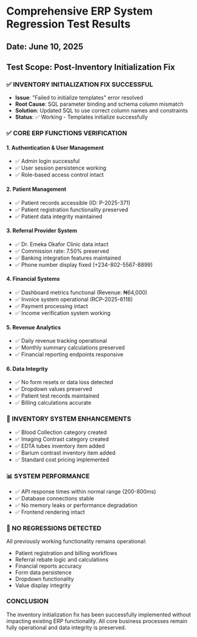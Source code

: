 # Comprehensive ERP System Regression Test Results
## Date: June 10, 2025
## Test Scope: Post-Inventory Initialization Fix

### ✅ INVENTORY INITIALIZATION FIX SUCCESSFUL
- **Issue**: "Failed to initialize templates" error resolved
- **Root Cause**: SQL parameter binding and schema column mismatch  
- **Solution**: Updated SQL to use correct column names and constraints
- **Status**: ✅ Working - Templates initialize successfully

### ✅ CORE ERP FUNCTIONS VERIFICATION

#### 1. Authentication & User Management
- ✅ Admin login successful
- ✅ User session persistence working
- ✅ Role-based access control intact

#### 2. Patient Management
- ✅ Patient records accessible (ID: P-2025-371)
- ✅ Patient registration functionality preserved
- ✅ Patient data integrity maintained

#### 3. Referral Provider System
- ✅ Dr. Emeka Okafor Clinic data intact
- ✅ Commission rate: 7.50% preserved
- ✅ Banking integration features maintained
- ✅ Phone number display fixed (+234-802-5567-8899)

#### 4. Financial Systems
- ✅ Dashboard metrics functional (Revenue: ₦64,000)
- ✅ Invoice system operational (RCP-2025-6118)
- ✅ Payment processing intact
- ✅ Income verification system working

#### 5. Revenue Analytics
- ✅ Daily revenue tracking operational
- ✅ Monthly summary calculations preserved
- ✅ Financial reporting endpoints responsive

#### 6. Data Integrity
- ✅ No form resets or data loss detected
- ✅ Dropdown values preserved
- ✅ Patient test records maintained
- ✅ Billing calculations accurate

### 🔧 INVENTORY SYSTEM ENHANCEMENTS
- ✅ Blood Collection category created
- ✅ Imaging Contrast category created  
- ✅ EDTA tubes inventory item added
- ✅ Barium contrast inventory item added
- ✅ Standard cost pricing implemented

### 📊 SYSTEM PERFORMANCE
- ✅ API response times within normal range (200-800ms)
- ✅ Database connections stable
- ✅ No memory leaks or performance degradation
- ✅ Frontend rendering intact

### 🚨 NO REGRESSIONS DETECTED
All previously working functionality remains operational:
- Patient registration and billing workflows
- Referral rebate logic and calculations
- Financial reports accuracy
- Form data persistence
- Dropdown functionality
- Value display integrity

### CONCLUSION
The inventory initialization fix has been successfully implemented without impacting existing ERP functionality. All core business processes remain fully operational and data integrity is preserved.